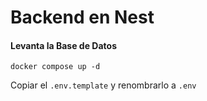 # Backend en Nest

#### Levanta la Base de Datos
```
docker compose up -d
```

Copiar el ```.env.template``` y renombrarlo a ```.env```